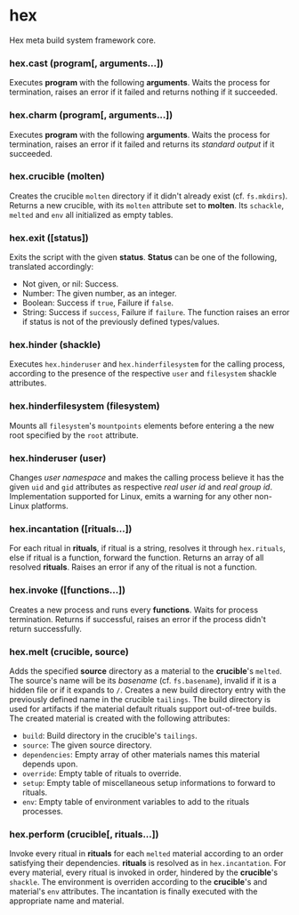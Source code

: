 # hex

Hex meta build system framework core.

### hex.cast (program[, arguments...])

Executes **program** with the following **arguments**.
Waits the process for termination, raises an error if it failed
and returns nothing if it succeeded.

### hex.charm (program[, arguments...])

Executes **program** with the following **arguments**.
Waits the process for termination, raises an error if it failed
and returns its _standard output_ if it succeeded.

### hex.crucible (molten)

Creates the crucible `molten` directory if it didn't already exist (cf. `fs.mkdirs`).
Returns a new crucible, with its `molten` attribute set to **molten**.
Its `schackle`, `melted` and `env` all initialized as empty tables.

### hex.exit ([status])

Exits the script with the given **status**.
**Status** can be one of the following, translated accordingly:
- Not given, or nil: Success.
- Number: The given number, as an integer.
- Boolean: Success if `true`, Failure if `false`.
- String: Success if `success`, Failure if `failure`.
The function raises an error if status is not of the previously defined types/values.

### hex.hinder (shackle)

Executes `hex.hinderuser` and `hex.hinderfilesystem` for the calling process,
according to the presence of the respective `user` and `filesystem` shackle attributes.

### hex.hinderfilesystem (filesystem)

Mounts all `filesystem`'s `mountpoints` elements before
entering a the new root specified by the `root` attribute.

### hex.hinderuser (user)

Changes _user namespace_ and makes the calling process believe it has
the given `uid` and `gid` attributes as respective _real user id_ and _real group id_.
Implementation supported for Linux, emits a warning for any other non-Linux platforms.

### hex.incantation ([rituals...])

For each ritual in **rituals**, if ritual is a string, resolves it through `hex.rituals`,
else if ritual is a function, forward the function. Returns an array of all resolved **rituals**.
Raises an error if any of the ritual is not a function.

### hex.invoke ([functions...])

Creates a new process and runs every **functions**. Waits for process termination.
Returns if successful, raises an error if the process didn't return successfully.

### hex.melt (crucible, source)

Adds the specified **source** directory as a material to the **crucible**'s `melted`.
The source's name will be its _basename_ (cf. `fs.basename`), invalid if it is a hidden file or if it expands to `/`.
Creates a new build directory entry with the previously defined name in the crucible `tailings`.
The build directory is used for artifacts if the material default rituals support out-of-tree builds.
The created material is created with the following attributes:
- `build`: Build directory in the crucible's `tailings`.
- `source`: The given source directory.
- `dependencies`: Empty array of other materials names this material depends upon.
- `override`: Empty table of rituals to override.
- `setup`: Empty table of miscellaneous setup informations to forward to rituals.
- `env`: Empty table of environment variables to add to the rituals processes.

### hex.perform (crucible[, rituals...])

Invoke every ritual in **rituals** for each `melted` material according to an order
satisfying their dependencies. **rituals** is resolved as in `hex.incantation`.
For every material, every ritual is invoked in order, hindered by the **crucible**'s `shackle`.
The environment is overriden according to the **crucible**'s and material's `env` attributes.
The incantation is finally executed with the appropriate name and material.
